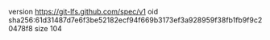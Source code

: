 version https://git-lfs.github.com/spec/v1
oid sha256:61d31487d7e6f3be52182ecf94f669b3173ef3a928959f38fb1fb9f9c20478f8
size 104
